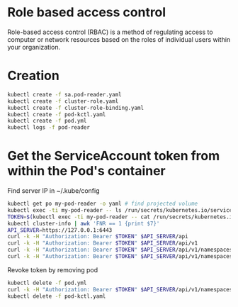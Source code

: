 # Role based access control
Role-based access control (RBAC) is a method of regulating access to computer or network resources based on the roles of individual users within your organization.

# Creation
```sh
kubectl create -f sa.pod-reader.yaml
kubectl create -f cluster-role.yaml
kubectl create -f cluster-role-binding.yaml
kubectl create -f pod-kctl.yaml
kubectl create -f pod.yml
kubectl logs -f pod-reader
```
# Get the ServiceAccount token from within the Pod's container

Find server IP in ~/.kube/config

```sh
kubectl get po my-pod-reader -o yaml # find projected volume
kubectl exec -ti my-pod-reader -- ls /run/secrets/kubernetes.io/serviceaccount
TOKEN=$(kubectl exec -ti my-pod-reader -- cat /run/secrets/kubernetes.io/serviceaccount/token)
kubectl cluster-info | awk 'FNR == 1 {print $7}'
API_SERVER=https://127.0.0.1:6443
curl -k -H "Authorization: Bearer $TOKEN" $API_SERVER/api
curl -k -H "Authorization: Bearer $TOKEN" $API_SERVER/api/v1
curl -k -H "Authorization: Bearer $TOKEN" $API_SERVER/api/v1/namespaces/default/pods
curl -k -H "Authorization: Bearer $TOKEN" $API_SERVER/api/v1/namespaces/kube-system/pods
```

Revoke token by removing pod
```sh
kubectl delete -f pod.yml
curl -k -H "Authorization: Bearer $TOKEN" $API_SERVER/api/v1/namespaces/default/pods
kubectl delete -f pod-kctl.yaml
```

